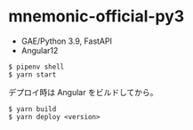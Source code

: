 # mnemonic-official-py3
- GAE/Python 3.9, FastAPI
- Angular12

```
$ pipenv shell
$ yarn start
```
デプロイ時は Angular をビルドしてから。
```
$ yarn build
$ yarn deploy <version>
```
